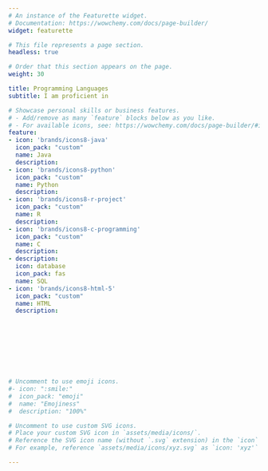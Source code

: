 ```yaml
---
# An instance of the Featurette widget.
# Documentation: https://wowchemy.com/docs/page-builder/
widget: featurette

# This file represents a page section.
headless: true

# Order that this section appears on the page.
weight: 30

title: Programming Languages
subtitle: I am proficient in 

# Showcase personal skills or business features.
# - Add/remove as many `feature` blocks below as you like.
# - For available icons, see: https://wowchemy.com/docs/page-builder/#icons
feature:
- icon: 'brands/icons8-java'
  icon_pack: "custom"
  name: Java
  description: 
- icon: 'brands/icons8-python'
  icon_pack: "custom"
  name: Python
  description: 
- icon: 'brands/icons8-r-project'
  icon_pack: "custom"
  name: R
  description: 
- icon: 'brands/icons8-c-programming'
  icon_pack: "custom"
  name: C
  description: 
- description: 
  icon: database
  icon_pack: fas
  name: SQL
- icon: 'brands/icons8-html-5'
  icon_pack: "custom"
  name: HTML
  description: 


 






# Uncomment to use emoji icons.
#- icon: ":smile:"
#  icon_pack: "emoji"
#  name: "Emojiness"
#  description: "100%"  

# Uncomment to use custom SVG icons.
# Place your custom SVG icon in `assets/media/icons/`.
# Reference the SVG icon name (without `.svg` extension) in the `icon` field.
# For example, reference `assets/media/icons/xyz.svg` as `icon: 'xyz'`

---
```

